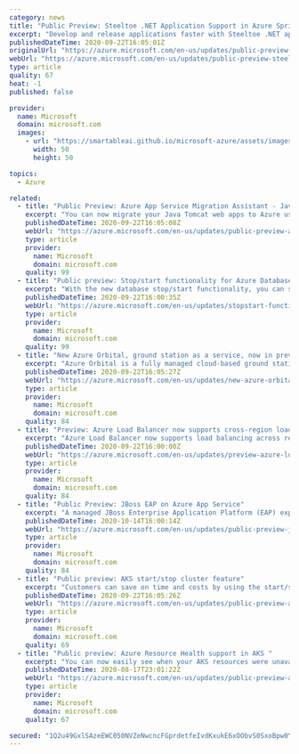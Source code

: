 ```yaml
---
category: news
title: "Public Preview: Steeltoe .NET Application Support in Azure Spring Cloud"
excerpt: "Develop and release applications faster with Steeltoe .NET application support in Azure Spring Cloud."
publishedDateTime: 2020-09-22T16:05:01Z
originalUrl: "https://azure.microsoft.com/en-us/updates/public-preview-steeltoe-net-application-support-in-azure-spring-cloud/"
webUrl: "https://azure.microsoft.com/en-us/updates/public-preview-steeltoe-net-application-support-in-azure-spring-cloud/"
type: article
quality: 67
heat: -1
published: false

provider:
  name: Microsoft
  domain: microsoft.com
  images:
    - url: "https://smartableai.github.io/microsoft-azure/assets/images/organizations/microsoft.com-50x50.jpg"
      width: 50
      height: 50

topics:
  - Azure

related:
  - title: "Public Preview: Azure App Service Migration Assistant - Java Tomcat Support"
    excerpt: "You can now migrate your Java Tomcat web apps to Azure using the Azure App Service Migration Assistant tool."
    publishedDateTime: 2020-09-22T16:05:08Z
    webUrl: "https://azure.microsoft.com/en-us/updates/public-preview-azure-app-service-migration-assistant-java-tomcat-support/"
    type: article
    provider:
      name: Microsoft
      domain: microsoft.com
    quality: 99
  - title: "Public preview: Stop/start functionality for Azure Database for MySQL"
    excerpt: "With the new database stop/start functionality, you can stop the database server when not in use (during non-business hours) and start it when it s back online. "
    publishedDateTime: 2020-09-22T16:00:35Z
    webUrl: "https://azure.microsoft.com/en-us/updates/stopstart-functionality-for-azure-database-for-mysql/"
    type: article
    provider:
      name: Microsoft
      domain: microsoft.com
    quality: 99
  - title: "New Azure Orbital, ground station as a service, now in preview"
    excerpt: "Azure Orbital is a fully managed cloud-based ground station as a service that enables you to schedule contacts with your spacecrafts or satellites and directly ingest data in Azure using Orbital ground stations."
    publishedDateTime: 2020-09-22T16:05:27Z
    webUrl: "https://azure.microsoft.com/en-us/updates/new-azure-orbital-ground-station-as-a-service-now-in-preview/"
    type: article
    provider:
      name: Microsoft
      domain: microsoft.com
    quality: 84
  - title: "Preview: Azure Load Balancer now supports cross-region load balancing"
    excerpt: "Azure Load Balancer now supports load balancing across regions based on health and latency."
    publishedDateTime: 2020-09-22T16:00:00Z
    webUrl: "https://azure.microsoft.com/en-us/updates/preview-azure-load-balancer-now-supports-crossregion-load-balancing/"
    type: article
    provider:
      name: Microsoft
      domain: microsoft.com
    quality: 84
  - title: "Public Preview: JBoss EAP on Azure App Service"
    excerpt: "A managed JBoss Enterprise Application Platform (EAP) experience is now available in Public Preview on Azure App Service. Deploy your Web Application Archive (WAR) and Enterprise Application Archive (EAR) apps to a PaaS for Java EE apps."
    publishedDateTime: 2020-10-14T16:00:14Z
    webUrl: "https://azure.microsoft.com/en-us/updates/public-preview-jboss-eap-on-azure-app-service/"
    type: article
    provider:
      name: Microsoft
      domain: microsoft.com
    quality: 84
  - title: "Public preview: AKS start/stop cluster feature"
    excerpt: "Customers can save on time and costs by using the start/stop AKS clusters."
    publishedDateTime: 2020-09-22T16:05:26Z
    webUrl: "https://azure.microsoft.com/en-us/updates/public-preview-aks-startstop-cluster-feature/"
    type: article
    provider:
      name: Microsoft
      domain: microsoft.com
    quality: 69
  - title: "Public preview: Azure Resource Health support in AKS "
    excerpt: "You can now easily see when your AKS resources were unavailable due to any problems encountered as well as under any maintenance operation."
    publishedDateTime: 2020-08-17T23:01:22Z
    webUrl: "https://azure.microsoft.com/en-us/updates/public-preview-azure-resource-health-support-in-aks/"
    type: article
    provider:
      name: Microsoft
      domain: microsoft.com
    quality: 67

secured: "1Q2u49GxlSAzeEWC050NVZeNwcncFGprdetfeIvdKxukE6xOObvS0SxoBpw0YXREbIlS6OdHIgL/CMiaXdg23Nve5ZLu2M1h8eQTMT05tSsN50/+Anhd9LErr7NBcx5Hi0Fy+OZ1oDy2zw6ZzgntF3jjnOuSvK66A4hElzzZ3ltZGBtVXdtrqwkBR9ztEFUirtQlm7WujDhVGlIhXN9Y7WADZmuuxaPQSS2LkvSaliz6J7uAmVaXJFyIz8/uop6L7h4CaKPD2osa7B+4lyC1v3Wovd7dLu6XkQ4vFE19HfKCTXtczI65/PU5H6dgwOSxKLipWR36Qx+7QMJGGXULIzFAaomBI0g+XyGYExuQAuI=;cmaJcSz9sRZW4zEBn0NS7g=="
---
```


